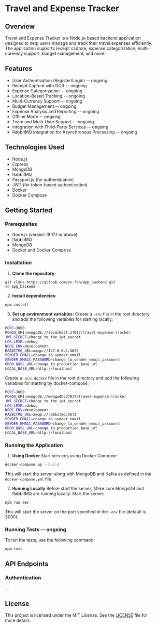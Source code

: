 # Travel and Expense Tracker

## Overview

Travel and Expense Tracker is a Node.js-based backend application designed to help users manage and track their travel expenses efficiently. The application supports receipt capture, expense categorization, multi-currency support, budget management, and more.

## Features

- User Authentication (Register/Login) -- ongoing
- Receipt Capture with OCR -- ongoing
- Expense Categorization -- ongoing
- Location-Based Tracking -- ongoing
- Multi-Currency Support -- ongoing
- Budget Management -- ongoing
- Expense Analysis and Reporting -- ongoing
- Offline Mode -- ongoing
- Team and Multi-User Support -- ongoing
- Integration with Third-Party Services -- ongoing
- RabbitMQ Integration for Asynchronous Processing -- ongoing

## Technologies Used

- Node.js
- Express
- MongoDB
- RabbitMQ
- Passport.js (for authentication)
- JWT (for token-based authentication)
- Docker
- Docker Compose

## Getting Started

### Prerequisites

- Node.js (version 18.17.1 or above)
- RabbitMQ
- MongoDB
- Docker and Docker Compose

### Installation

1. **Clone the repository:**
```bash
git clone https://github.com/yx-fan/app_backend.git
cd app_backend
```

2. **Install dependencies:**
```bash
npm install
```

3. **Set up environment variables:**
Create a `.env` file in the root directory and add the following variables for starting locally:
```bash
PORT=3000
MONGO_URI=mongodb://localhost:27017/travel-expense-tracker
JWT_SECRET=change_to_the_jwt_secret
LOG_LEVEL=debug
NODE_ENV=development
RABBITMQ_URL=amqp://127.0.0.1:5672
SENDER_EMAIL=change_to_sender_email
SENDER_EMAIL_PASSWORD=change_to_sender_email_password
PROD_BASE_URL=change_to_production_base_url
LOCAL_BASE_URL=http://localhost
```

Create a `.env.docker` file in the root directory and add the following variables for starting by docker-compose:
```bash
PORT=3000
MONGO_URI=mongodb://mongodb:27017/travel-expense-tracker
JWT_SECRET=change_to_the_jwt_secret
LOG_LEVEL=debug
NODE_ENV=development
RABBITMQ_URL=amqp://rabbitmq:5672
SENDER_EMAIL=change_to_sender_email
SENDER_EMAIL_PASSWORD=change_to_sender_email_password
PROD_BASE_URL=change_to_production_base_url
LOCAL_BASE_URL=http://localhost
```

### Running the Application

1. **Using Docker**
Start services using Docker Compose:
```bash
docker-compose up --build
```
This will start the server along with MongoDB and Kafka as defined in the `docker-compose.yml` file.

2. **Running Locally**
Before start the server, Make sure MongoDB and RabbitMQ are running locally.
Start the server:
```bash
npm run dev
```
This will start the server on the port specified in the `.env` file (default is 3000).

### Running Tests -- ongoing
To run the tests, use the following command:
```bash
npm test
```

## API Endpoints

### Authentication

...


## License

This project is licensed under the MIT License. See the [LICENSE](./LICENSE) file for more details.
